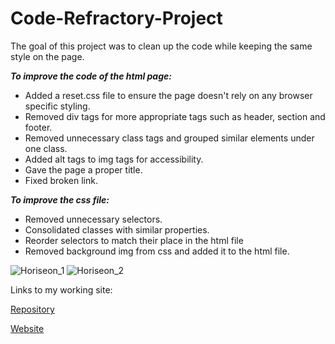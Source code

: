 # Code-Refractory-Project

The goal of this project was to clean up the code while keeping the same style on the page. 

*__To improve the code of the html page:__*
* Added a reset.css file to ensure the page doesn't rely on any browser specific styling.
* Removed div tags for more appropriate tags such as header, section and footer.
* Removed unnecessary class tags and grouped similar elements under one class.
* Added alt tags to img tags for accessibility.
* Gave the page a proper title.
* Fixed broken link. 


*__To improve the css file:__*

* Removed unnecessary selectors.
* Consolidated classes with similar properties.
* Reorder selectors to match their place in the html file
* Removed background img from css and added it to the html file.




![Horiseon_1](https://user-images.githubusercontent.com/69815895/93550248-9e6e5a00-f930-11ea-8886-7fb79c8044e2.png)
![Horiseon_2](https://user-images.githubusercontent.com/69815895/93550284-b1812a00-f930-11ea-89fc-9df97b0b40cb.png)


Links to my working site:

[Repository](https://github.com/JuTo-Hub/Code-Refractory-Project)

[Website](https://juto-hub.github.io/Code-Refractory-Project/)
